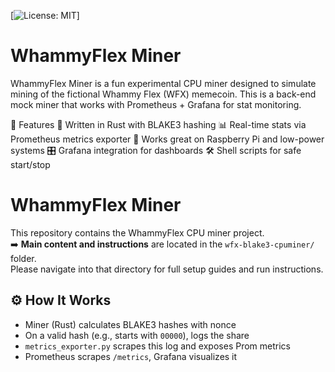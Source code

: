 [![License: MIT](https://img.shields.io/badge/License-MIT-green.svg)]

# WhammyFlex Miner

WhammyFlex Miner is a fun experimental CPU miner designed to simulate mining of the fictional Whammy Flex (WFX) memecoin. This is a back-end mock miner that works with Prometheus + Grafana for stat monitoring.

🚀 Features
🔧 Written in Rust with BLAKE3 hashing
📊 Real-time stats via Prometheus metrics exporter
🧠 Works great on Raspberry Pi and low-power systems
🎛️ Grafana integration for dashboards
🛠️ Shell scripts for safe start/stop

# WhammyFlex Miner

This repository contains the WhammyFlex CPU miner project.  
➡️ **Main content and instructions** are located in the `wfx-blake3-cpuminer/` folder.  
Please navigate into that directory for full setup guides and run instructions.

## ⚙️ How It Works

- Miner (Rust) calculates BLAKE3 hashes with nonce  
- On a valid hash (e.g., starts with `00000`), logs the share  
- `metrics_exporter.py` scrapes this log and exposes Prom metrics  
- Prometheus scrapes `/metrics`, Grafana visualizes it
